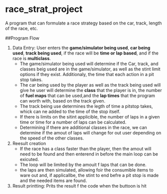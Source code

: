 # race_strat_project
A program that can formulate a race strategy based on the car, track, length of the race, etc.

##Program Flow
1. Data Entry: User enters the **game/simulator being used**, **car being used**, **track being used**, if the race will be **time or lap based**, and if the race is **multiclass**.
   - The game/simulator being used will determine if the  Car, track, and classes beig used are in the game/simulator, as well as the stint limit options if they exist. Additionaly, the time that each action in a pit stop takes. 
   - The car being used by the player as well as the track being used will give he user will determine the **class** that the player is in, the number of **fuel maps** that can be used,and the **lap times** that the program can worth with, based on the track given.
   - The track being use determines the legth of time a pitstop takes, whick can ne added to the time of the stop itself.
   - If there is limits on the sitint applicible, the number of laps in a given time or time for a number of laps can be calculated.
   - Determining if there are additional classes in the race, we can determine if the amout of laps will change for out user depending on the speed of the other classes.
2. Reesult creation
   - If the race has a class faster than the player, then the amout will need to be found and then enterend in before the main loop can be exicuted.
   - The loop will be limited by the amouit f laps that can be done.
   - the laps are then simulated, allowing foir the consumible items to ware out and, if applicallbe, the stint to end befre a pit stop is made and the needed items are found.
4. Result printting: Prits the result f the code when the buttoon is hit 

